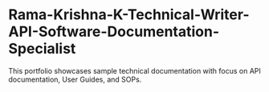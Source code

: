# Rama-Krishna-K-Technical-Writer-API-Software-Documentation-Specialist
This portfolio showcases sample technical documentation with focus on API documentation, User Guides, and SOPs.

